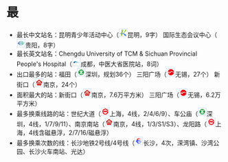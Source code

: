 # 最
- 最长中文站名：昆明青少年活动中心（<img src="/images/city/km.gif" width="20" hegiht="20"/>昆明，9字） 国际生态会议中心（<img src="/images/city/gy.gif" width="20" hegiht="20"/>贵阳，8字）
- 最长英文站名：Chengdu University of TCM & Sichuan Provincial People's Hospital（<img src="/images/city/cd.gif" width="20" hegiht="20"/>成都，中医大省医院站，8词）
- 出口最多的站：福田（<img src="/images/city/sz.gif" width="20" hegiht="20"/>深圳，规划36个） 三阳广场（<img src="/images/city/wx.gif" width="20" hegiht="20"/>无锡，27个） 新街口（<img src="/images/city/nj.gif" width="20" hegiht="20"/>南京，24个）
- 面积最大的站：新街口（<img src="/images/city/nj.gif" width="20" hegiht="20"/>南京，7.6万平方米） 三阳广场（<img src="/images/city/wx.gif" width="20" hegiht="20"/>无锡，6.2万平方米）
- 最多换乘线路的站：世纪大道（<img src="/images/city/sh.gif" width="20" hegiht="20"/>上海，4线，2/4/6/9）、车公庙（<img src="/images/city/sz.gif" width="20" hegiht="20"/>深圳，4线，1/7/9/11）、南京南站（<img src="/images/city/nj.gif" width="20" hegiht="20"/>南京，4线，1/3/S1/S3）、龙阳路（<img src="/images/city/sh.gif" width="20" hegiht="20"/>上海，4线含磁悬浮，2/7/16/磁悬浮）
- 最多换乘次数的线：长沙地铁2号线/4号线（<img src="/images/city/cs.gif" width="20" hegiht="20"/>长沙，4次，溁湾镇、沙湾公园、长沙火车南站、光达）
